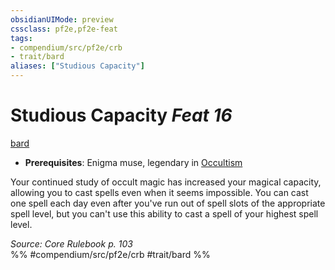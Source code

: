 ```yaml
---
obsidianUIMode: preview
cssclass: pf2e,pf2e-feat
tags:
- compendium/src/pf2e/crb
- trait/bard
aliases: ["Studious Capacity"]
---
```

# Studious Capacity  *Feat 16*  
[bard](/rules/traits/bard.md)  

- **Prerequisites**: Enigma muse, legendary in [Occultism](/compendium/skills.md#Occultism)

Your continued study of occult magic has increased your magical capacity, allowing you to cast spells even when it seems impossible. You can cast one spell each day even after you've run out of spell slots of the appropriate spell level, but you can't use this ability to cast a spell of your highest spell level.

*Source: Core Rulebook p. 103*  
%% #compendium/src/pf2e/crb #trait/bard %%